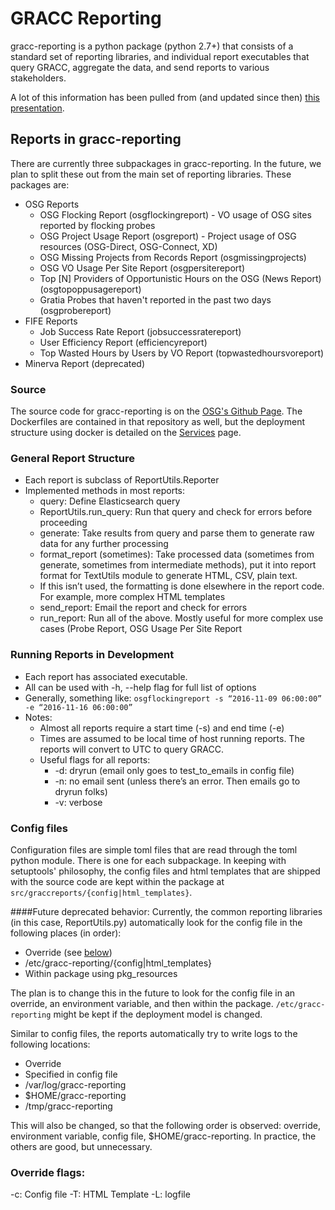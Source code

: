 # GRACC Reporting

gracc-reporting is a python package (python 2.7+) that consists of a standard set of reporting libraries, and individual report executables that query GRACC, aggregate the data, and send reports to various stakeholders.

A lot of this information has been pulled from (and updated since then) [this presentation](https://docs.google.com/presentation/d/1FPfBx8lmHGYwaM0RTrlZ1ANc2Osx1G_Utcs0o3xKwOI/edit?usp=sharing).

## Reports in gracc-reporting

There are currently three subpackages in gracc-reporting.  In the future, we plan to split these out from the main set of reporting libraries.  These packages are:

* OSG Reports
    * OSG Flocking Report (osgflockingreport) - VO usage of OSG sites reported by flocking probes
    * OSG Project Usage Report (osgreport) - Project usage of OSG resources (OSG-Direct, OSG-Connect, XD)
    * OSG Missing Projects from Records Report (osgmissingprojects)
    * OSG VO Usage Per Site Report (osgpersitereport)
    * Top [N] Providers of Opportunistic Hours on the OSG (News Report) (osgtopoppusagereport)
    * Gratia Probes that haven't reported in the past two days (osgprobereport)
* FIFE Reports
    * Job Success Rate Report (jobsuccessratereport)
    * User Efficiency Report (efficiencyreport)
    * Top Wasted Hours by Users by VO Report (topwastedhoursvoreport)
* Minerva Report (deprecated)

### Source
The source code for gracc-reporting is on the [OSG's Github Page](https://github.com/opensciencegrid/gracc-reporting).  The Dockerfiles are contained in that repository as well, but the deployment structure using docker is detailed on the [Services](../ops/services.md#configuring-gracc-reporting) page.

### General Report Structure
* Each report is subclass of ReportUtils.Reporter
* Implemented methods in most reports:
    * query: Define Elasticsearch query
    * ReportUtils.run_query:  Run that query and check for errors before proceeding
    * generate: Take results from query and parse them to generate raw data for any further processing
    * format_report (sometimes): Take processed data (sometimes from generate, sometimes from intermediate methods), put it into report format for TextUtils module to generate HTML, CSV, plain    text.
    * If this isn’t used, the formatting is done elsewhere in the report code.  For example, more complex HTML templates
    * send_report:  Email the report and check for errors
    * run_report: Run all of the above.  Mostly useful for more complex use cases (Probe Report, OSG Usage Per Site Report

### Running Reports in Development
* Each report has associated executable. 
* All can be used with -h, --help flag for full list of options
* Generally, something like: `osgflockingreport -s “2016-11-09 06:00:00” -e “2016-11-16 06:00:00”`
* Notes:
    * Almost all reports require a start time (-s) and end time (-e)
    * Times are assumed to be local time of host running reports.  The reports will convert to UTC to query GRACC.
    * Useful flags for all reports:
        * -d: dryrun (email only goes to test_to_emails in config file)
        * -n: no email sent (unless there’s an error.  Then emails go to dryrun folks)
        * -v: verbose

### Config files
Configuration files are simple toml files that are read through the toml python module.  There is one for each subpackage.  In keeping with setuptools' philosophy, the config files and html templates that are shipped with the source code are kept within the package at `src/graccreports/{config|html_templates}`.

####Future deprecated behavior:
Currently, the common reporting libraries (in this case, ReportUtils.py) automatically look for the config file in the following places (in order):
* Override (see [below](#override-flags))
* /etc/gracc-reporting/{config|html_templates}
* Within package using pkg_resources

The plan is to change this in the future to look for the config file in an override, an environment variable, and then within the package.  `/etc/gracc-reporting` might be kept if the deployment model is changed.

Similar to config files, the reports automatically try to write logs to the following locations:
* Override
* Specified in config file
* /var/log/gracc-reporting
* $HOME/gracc-reporting
* /tmp/gracc-reporting

This will also be changed, so that the following order is observed:  override, environment variable, config file, $HOME/gracc-reporting.  In practice, the others are good, but unnecessary.

### Override flags:
-c: Config file
-T: HTML Template
-L: logfile


